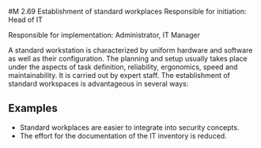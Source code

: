 #M 2.69 Establishment of standard workplaces
Responsible for initiation: Head of IT

Responsible for implementation: Administrator, IT Manager

A standard workstation is characterized by uniform hardware and software as well as their configuration. The planning and setup usually takes place under the aspects of task definition, reliability, ergonomics, speed and maintainability. It is carried out by expert staff. The establishment of standard workspaces is advantageous in several ways:



## Examples 
* Standard workplaces are easier to integrate into security concepts.
* The effort for the documentation of the IT inventory is reduced.




